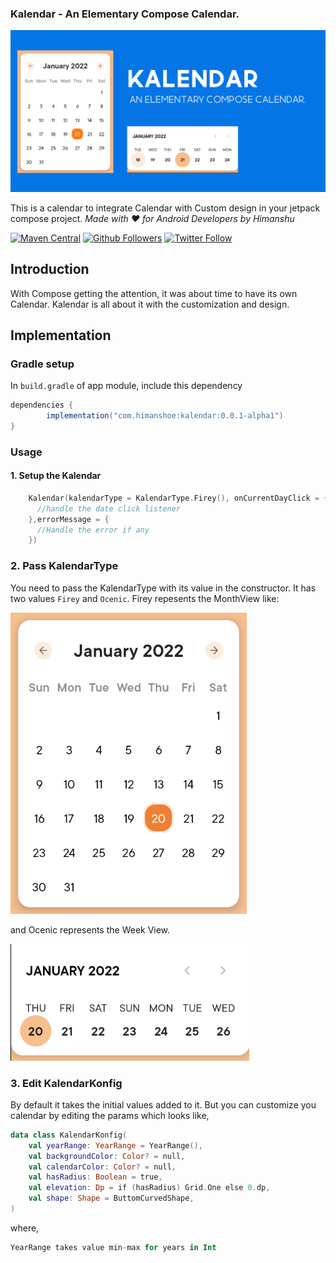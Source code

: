 ### Kalendar - An Elementary Compose Calendar.
![Kalendar](art/kalendar.png)

This is a calendar to integrate Calendar with Custom design in your jetpack compose project.
_Made with ❤️ for Android Developers by Himanshu_

[![Maven Central](https://img.shields.io/maven-central/v/com.himanshoe/kalendar)](https://search.maven.org/artifact/com.himanshoe/kalendar)
[![Github Followers](https://img.shields.io/github/followers/hi-manshu?label=Follow&style=social)](https://github.com/hi-manshu)
[![Twitter Follow](https://img.shields.io/twitter/follow/hi_man_shoe?label=Follow&style=social)](https://twitter.com/hi_man_shoe)

## Introduction

With Compose getting the attention, it was about time to have its own Calendar. Kalendar is all
about it with the customization and design.

## Implementation

### Gradle setup

In `build.gradle` of app module, include this dependency

```gradle
dependencies {
        implementation("com.himanshoe:kalendar:0.0.1-alpha1")
}
```
### Usage

#### 1. Setup the Kalendar
```kotlin
    Kalendar(kalendarType = KalendarType.Firey(), onCurrentDayClick = {
      //handle the date click listener                                                       
    },errorMessage = {
      //Handle the error if any
    })

```

### 2. Pass KalendarType
You need to pass the KalendarType with its value in the constructor. It has two values `Firey` and `Ocenic`. Firey repesents the MonthView like:

![Kalendar](art/firey-kalendar.png)

and Ocenic represents the Week View.

![Kalendar](art/oceanic-kalendar.png)

### 3. Edit KalendarKonfig
By default it takes the initial values added to it. But you can customize you calendar  by editing the params which looks like,
```kotlin
data class KalendarKonfig(
    val yearRange: YearRange = YearRange(),
    val backgroundColor: Color? = null,
    val calendarColor: Color? = null,
    val hasRadius: Boolean = true,
    val elevation: Dp = if (hasRadius) Grid.One else 0.dp,
    val shape: Shape = ButtomCurvedShape,
)
```
where,
```kotlin
YearRange takes value min-max for years in Int
```

